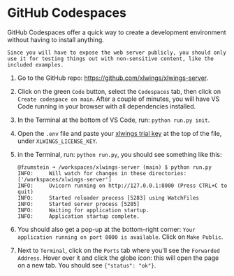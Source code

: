# GitHub Codespaces

GitHub Codespaces offer a quick way to create a development environment without having to install anything.

```{note}
Since you will have to expose the web server publicly, you should only use it for testing things out with non-sensitive content, like the included examples.
```

1. Go to the GitHub repo: https://github.com/xlwings/xlwings-server.
2. Click on the green `Code` button, select the `Codespaces` tab, then click on `Create codespace on main`. After a couple of minutes, you will have VS Code running in your browser with all dependencies installed.
3. In the Terminal at the bottom of VS Code, run: `python run.py init`.
4. Open the `.env` file and paste your [xlwings trial key](https://www.xlwings.org/trial) at the top of the file, under `XLWINGS_LICENSE_KEY`.
5. in the Terminal, run: `python run.py`, you should see something like this:

   ```text
   @fzumstein ➜ /workspaces/xlwings-server (main) $ python run.py
   INFO:     Will watch for changes in these directories: ['/workspaces/xlwings-server']
   INFO:     Uvicorn running on http://127.0.0.1:8000 (Press CTRL+C to quit)
   INFO:     Started reloader process [5283] using WatchFiles
   INFO:     Started server process [5285]
   INFO:     Waiting for application startup.
   INFO:     Application startup complete.
   ```

6. You should also get a pop-up at the bottom-right corner: `Your application running on port 8000 is available`. Click on `Make Public`.
7. Next to `Terminal`, click on the `Ports` tab where you'll see the `Forwarded Address`. Hover over it and click the globe icon: this will open the page on a new tab. You should see `{"status": "ok"}`.
